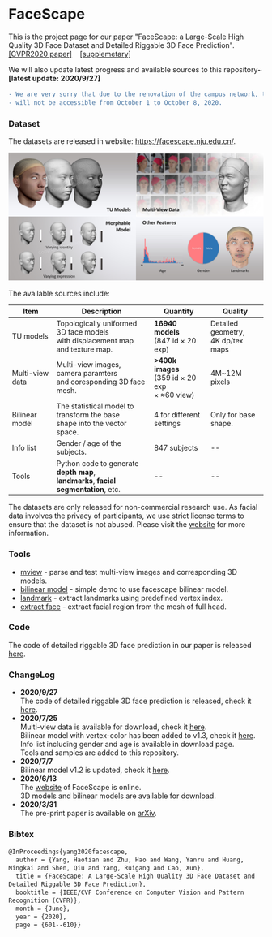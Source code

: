 # FaceScape

This is the project page for our paper 
"FaceScape: a Large-Scale High Quality 3D Face Dataset and Detailed Riggable 3D Face Prediction". 
[[CVPR2020 paper]](https://openaccess.thecvf.com/content_CVPR_2020/papers/Yang_FaceScape_A_Large-Scale_High_Quality_3D_Face_Dataset_and_Detailed_CVPR_2020_paper.pdf) &nbsp;&nbsp; [[supplemetary]](https://openaccess.thecvf.com/content_CVPR_2020/supplemental/Yang_FaceScape_A_Large-Scale_CVPR_2020_supplemental.zip)

We will also update latest progress and available sources to this repository~ **[latest update: 2020/9/27]**

```diff
- We are very sorry that due to the renovation of the campus network, the FaceScape website (https://facescape.nju.edu.cn/)
- will not be accessible from October 1 to October 8, 2020.
```

### Dataset

The datasets are released in website: https://facescape.nju.edu.cn/.  

<img src="/figures/facescape_all.jpg" width="800"> 

The available sources include:

| Item              | Description                                                         | Quantity                                         | Quality |
|-------------------|---------------------------------------------------------------------|------------------------------------------------|---------|
| TU models | Topologically uniformed 3D face models <br>with displacement map and texture map. | **16940 models** <br>(847 id × 20 exp)       |  Detailed geometry, <br>4K dp/tex maps |
| Multi-view data | Multi-view images, camera paramters <br>and coresponding 3D face mesh. | **>400k images** <br>(359 id × 20 exp <br>× ≈60 view)|  4M~12M pixels       |
| Bilinear model | The statistical model to transform the base <br>shape into the vector space.  |   4 for different settings      |    Only for base shape.    |
| Info list         | Gender / age of the subjects.                                        |   847 subjects   |    --    |
| Tools |  Python code to generate **depth map**, <br>**landmarks**, **facial segmentation**, etc. |    --                                              |    --    |
 
 
The datasets are only released for non-commercial research use.  As facial data involves the privacy of participants, we use strict license terms to ensure that the dataset is not abused.  Please visit the [website](https://facescape.nju.edu.cn/) for more information. 


### Tools
 - [mview](/tools/mview/README.md) - parse and test multi-view images and corresponding 3D models.
 - [bilinear model](/tools/bilinear_model/README.md) - simple demo to use facescape bilinear model.
 - [landmark](/tools/landmark/README.md) - extract landmarks using predefined vertex index.
 - [extract face](/tools/extract_face/README.md) - extract facial region from the mesh of full head.
<!-- [render](/tools/render/README.md) - simple demo to render models to color image and depth map using pyrender. -->

### Code
The code of detailed riggable 3D face prediction in our paper is released [here](https://github.com/yanght321/Detailed3DFace.git).

### ChangeLog
* **2020/9/27** <br>
The code of detailed riggable 3D face prediction is released, check it [here](https://github.com/yanght321/Detailed3DFace.git).<br>
* **2020/7/25** <br>
Multi-view data is available for download, check it [here](/tools/mview/README.md).<br>
Bilinear model with vertex-color has been added to v1.3, check it [here](/tools/bilinear_model/README.md). <br>
Info list including gender and age is available in download page.<br>
Tools and samples are added to this repository.<br>
* **2020/7/7** <br>
Bilinear model v1.2 is updated, check it [here](/tools/bilinear_model/README.md).<br>
* **2020/6/13** <br>
The [website]((https://facescape.nju.edu.cn/)) of FaceScape is online. <br>3D models and bilinear models are available for download.<br>
* **2020/3/31** <br>
The pre-print paper is available on [arXiv](https://arxiv.org/abs/2003.13989).<br>

### Bibtex
```
@InProceedings{yang2020facescape,
  author = {Yang, Haotian and Zhu, Hao and Wang, Yanru and Huang, Mingkai and Shen, Qiu and Yang, Ruigang and Cao, Xun},
  title = {FaceScape: A Large-Scale High Quality 3D Face Dataset and Detailed Riggable 3D Face Prediction},
  booktitle = {IEEE/CVF Conference on Computer Vision and Pattern Recognition (CVPR)},
  month = {June},
  year = {2020},
  page = {601--610}}
```
